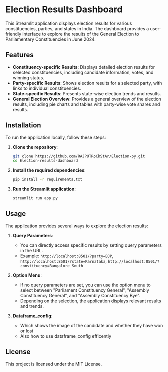 # Election Results Dashboard

This Streamlit application displays election results for various constituencies, parties, and states in India. The dashboard provides a user-friendly interface to explore the results of the General Election to Parliamentary Constituencies in June 2024.

## Features

- **Constituency-specific Results**: Displays detailed election results for selected constituencies, including candidate information, votes, and winning status.
- **Party-specific Results**: Shows election results for a selected party, with links to individual constituencies.
- **State-specific Results**: Presents state-wise election trends and results.
- **General Election Overview**: Provides a general overview of the election results, including pie charts and tables with party-wise vote shares and results.

## Installation

To run the application locally, follow these steps:

1. **Clone the repository**:
    ```bash
    git clone https://github.com/RAJPUTRoCkStAr/Election-py.git
    cd Election-results-dashboard
    ```

2. **Install the required dependencies**:
    ```bash
    pip install -r requirements.txt
    ```

3. **Run the Streamlit application**:
    ```bash
    streamlit run app.py
    ```

## Usage

The application provides several ways to explore the election results:

1. **Query Parameters**:
    - You can directly access specific results by setting query parameters in the URL.
    - Example: `http://localhost:8501/?party=BJP`, `http://localhost:8501/?state=Karnataka`, `http://localhost:8501/?constituency=Bangalore South`

2. **Option Menu**:
    - If no query parameters are set, you can use the option menu to select between "Parliament Constituency General", "Assembly Constituency General", and "Assembly Constituency Bye".
    - Depending on the selection, the application displays relevant results and trends.

3. **Dataframe_config**:
   - Which shows the image of the candidate and whether they have won or lost
   - Also how to use dataframe_config efficently


## License

This project is licensed under the MIT License.

